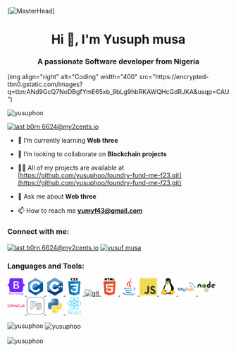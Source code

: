 [![MasterHead](https://encrypted-tbn0.gstatic.com/images?q=tbn:ANd9GcQPdvqPoc-uy6x0hEHWCvcY3TUuPsJJVldRmg&usqp=CAU)]
<h1 align="center">Hi 👋, I'm Yusuph musa</h1>
<h3 align="center">A passionate Software developer from Nigeria</h3>
(img align="right" alt="Coding" width="400" src="https://encrypted-tbn0.gstatic.com/images?q=tbn:ANd9GcQ7NoDBgfYmE65xb_9bLg9hbRKAWQHcGdRJKA&usqp=CAU")

<p align="left"> <img src="https://komarev.com/ghpvc/?username=yusuphoo&label=Profile%20views&color=0e75b6&style=flat" alt="yusuphoo" /> </p>

<p align="left"> <a href="https://twitter.com/last b0rn 6624@my2cents.io" target="blank"><img src="https://img.shields.io/twitter/follow/last b0rn 6624@my2cents.io?logo=twitter&style=for-the-badge" alt="last b0rn 6624@my2cents.io" /></a> </p>

- 🌱 I’m currently learning **Web three**

- 👯 I’m looking to collaborate on **Blockchain projects**

- 👨‍💻 All of my projects are available at [https://github.com/yusuphoo/foundry-fund-me-f23.git](https://github.com/yusuphoo/foundry-fund-me-f23.git)

- 💬 Ask me about **Web three**

- 📫 How to reach me **yumyf43@gmail.com**

<h3 align="left">Connect with me:</h3>
<p align="left">
<a href="https://twitter.com/last b0rn 6624@my2cents.io" target="blank"><img align="center" src="https://raw.githubusercontent.com/rahuldkjain/github-profile-readme-generator/master/src/images/icons/Social/twitter.svg" alt="last b0rn 6624@my2cents.io" height="30" width="40" /></a>
<a href="https://linkedin.com/in/yusuf musa" target="blank"><img align="center" src="https://raw.githubusercontent.com/rahuldkjain/github-profile-readme-generator/master/src/images/icons/Social/linked-in-alt.svg" alt="yusuf musa" height="30" width="40" /></a>
</p>

<h3 align="left">Languages and Tools:</h3>
<p align="left"> <a href="https://getbootstrap.com" target="_blank" rel="noreferrer"> <img src="https://raw.githubusercontent.com/devicons/devicon/master/icons/bootstrap/bootstrap-plain-wordmark.svg" alt="bootstrap" width="40" height="40"/> </a> <a href="https://www.cprogramming.com/" target="_blank" rel="noreferrer"> <img src="https://raw.githubusercontent.com/devicons/devicon/master/icons/c/c-original.svg" alt="c" width="40" height="40"/> </a> <a href="https://www.w3schools.com/cpp/" target="_blank" rel="noreferrer"> <img src="https://raw.githubusercontent.com/devicons/devicon/master/icons/cplusplus/cplusplus-original.svg" alt="cplusplus" width="40" height="40"/> </a> <a href="https://www.w3schools.com/css/" target="_blank" rel="noreferrer"> <img src="https://raw.githubusercontent.com/devicons/devicon/master/icons/css3/css3-original-wordmark.svg" alt="css3" width="40" height="40"/> </a> <a href="https://git-scm.com/" target="_blank" rel="noreferrer"> <img src="https://www.vectorlogo.zone/logos/git-scm/git-scm-icon.svg" alt="git" width="40" height="40"/> </a> <a href="https://www.w3.org/html/" target="_blank" rel="noreferrer"> <img src="https://raw.githubusercontent.com/devicons/devicon/master/icons/html5/html5-original-wordmark.svg" alt="html5" width="40" height="40"/> </a> <a href="https://www.java.com" target="_blank" rel="noreferrer"> <img src="https://raw.githubusercontent.com/devicons/devicon/master/icons/java/java-original.svg" alt="java" width="40" height="40"/> </a> <a href="https://developer.mozilla.org/en-US/docs/Web/JavaScript" target="_blank" rel="noreferrer"> <img src="https://raw.githubusercontent.com/devicons/devicon/master/icons/javascript/javascript-original.svg" alt="javascript" width="40" height="40"/> </a> <a href="https://www.linux.org/" target="_blank" rel="noreferrer"> <img src="https://raw.githubusercontent.com/devicons/devicon/master/icons/linux/linux-original.svg" alt="linux" width="40" height="40"/> </a> <a href="https://www.mysql.com/" target="_blank" rel="noreferrer"> <img src="https://raw.githubusercontent.com/devicons/devicon/master/icons/mysql/mysql-original-wordmark.svg" alt="mysql" width="40" height="40"/> </a> <a href="https://nodejs.org" target="_blank" rel="noreferrer"> <img src="https://raw.githubusercontent.com/devicons/devicon/master/icons/nodejs/nodejs-original-wordmark.svg" alt="nodejs" width="40" height="40"/> </a> <a href="https://www.oracle.com/" target="_blank" rel="noreferrer"> <img src="https://raw.githubusercontent.com/devicons/devicon/master/icons/oracle/oracle-original.svg" alt="oracle" width="40" height="40"/> </a> <a href="https://www.photoshop.com/en" target="_blank" rel="noreferrer"> <img src="https://raw.githubusercontent.com/devicons/devicon/master/icons/photoshop/photoshop-line.svg" alt="photoshop" width="40" height="40"/> </a> <a href="https://www.python.org" target="_blank" rel="noreferrer"> <img src="https://raw.githubusercontent.com/devicons/devicon/master/icons/python/python-original.svg" alt="python" width="40" height="40"/> </a> <a href="https://reactjs.org/" target="_blank" rel="noreferrer"> <img src="https://raw.githubusercontent.com/devicons/devicon/master/icons/react/react-original-wordmark.svg" alt="react" width="40" height="40"/> </a> </p>

<p><img align="left" src="https://github-readme-stats.vercel.app/api/top-langs?username=yusuphoo&show_icons=true&locale=en&layout=compact" alt="yusuphoo" /></p>

<p>&nbsp;<img align="center" src="https://github-readme-stats.vercel.app/api?username=yusuphoo&show_icons=true&locale=en" alt="yusuphoo" /></p>

<p><img align="center" src="https://github-readme-streak-stats.herokuapp.com/?user=yusuphoo&" alt="yusuphoo" /></p>
